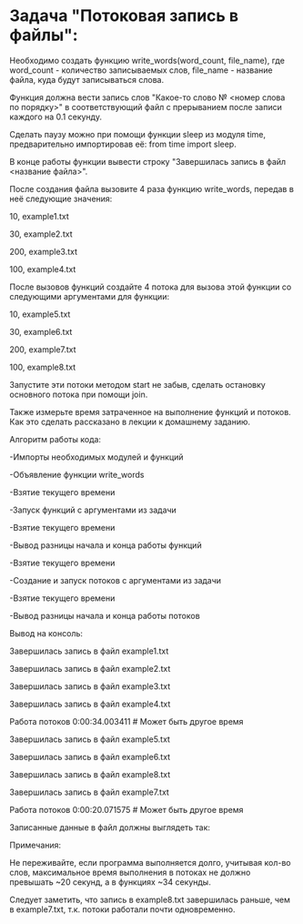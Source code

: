 # Задача "Потоковая запись в файлы":
Необходимо создать функцию write_words(word_count, file_name), где word_count - количество записываемых слов, file_name - название файла, куда будут записываться слова.

Функция должна вести запись слов "Какое-то слово № <номер слова по порядку>" в соответствующий файл с прерыванием после записи каждого на 0.1 секунду.

Сделать паузу можно при помощи функции sleep из модуля time, предварительно импортировав её: from time import sleep.

В конце работы функции вывести строку "Завершилась запись в файл <название файла>".

После создания файла вызовите 4 раза функцию write_words, передав в неё следующие значения:

10, example1.txt

30, example2.txt

200, example3.txt

100, example4.txt

После вызовов функций создайте 4 потока для вызова этой функции со следующими аргументами для функции:

10, example5.txt

30, example6.txt

200, example7.txt

100, example8.txt

Запустите эти потоки методом start не забыв, сделать остановку основного потока при помощи join.

Также измерьте время затраченное на выполнение функций и потоков. Как это сделать рассказано в лекции к домашнему заданию.

Алгоритм работы кода:

-Импорты необходимых модулей и функций

-Объявление функции write_words

-Взятие текущего времени

-Запуск функций с аргументами из задачи

-Взятие текущего времени

-Вывод разницы начала и конца работы функций

-Взятие текущего времени

-Создание и запуск потоков с аргументами из задачи

-Взятие текущего времени

-Вывод разницы начала и конца работы потоков

Вывод на консоль:


Завершилась запись в файл example1.txt

Завершилась запись в файл example2.txt

Завершилась запись в файл example3.txt

Завершилась запись в файл example4.txt

Работа потоков 0:00:34.003411 # Может быть другое время

Завершилась запись в файл example5.txt

Завершилась запись в файл example6.txt

Завершилась запись в файл example8.txt

Завершилась запись в файл example7.txt

Работа потоков 0:00:20.071575 # Может быть другое время

Записанные данные в файл должны выглядеть так:


Примечания:

Не переживайте, если программа выполняется долго, учитывая кол-во слов, максимальное время выполнения в потоках не должно превышать ~20 секунд, а в функциях ~34 секунды.

Cледует заметить, что запись в example8.txt завершилась раньше, чем в example7.txt, т.к. потоки работали почти одновременно.

